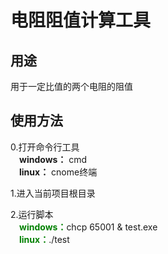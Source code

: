 # 电阻阻值计算工具
## 用途
用于一定比值的两个电阻的阻值
## 使用方法
0.打开命令行工具<br>
　**windows：** cmd  
　**linux：** cnome终端

1.进入当前项目根目录   

2.运行脚本<br>
　<font color=green>**windows：**</font>chcp 65001 & test.exe  
　<font color=green>**linux：**</font>./test 


